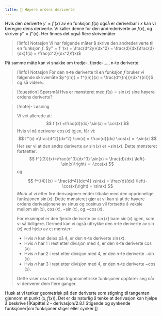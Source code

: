 ```yaml
---
title: 📄 Høyere ordens deriverte
---
```


Hvis den deriverte $y' = f'(x)$ av en funksjon $f(x)$ også er deriverbar i $x$ kan vi beregne dens deriverte. Vi kaller denne for den andrederiverte av $f(x)$, og skriver $y'' = f''(x)$. Her finnes det også flere skrivemåter

> [!info] Notasjon 
> Vi har følgende måter å skrive den andrederiverte til en funksjon $f$.
> $y'' = f''(x) = \frac{d^2y}{dx^2} = \frac{d}{dx}\frac{d}{dx}f(x) = \frac{d^2}{dx^2}f(x)$

På samme måte kan vi snakke om tredje-, fjerde-,..., n-te deriverte.

> [!info] Notasjon
> For den n-te deriverte til en funksjon $f$ bruker vi følgende skrivemåte
> $y^{(n)} = f^{(n)}(x) = \frac{d^{(n)}}{dx^{(n)}}$ og så videre..

> [!question] Spørsmål 
> Hva er mønsteret med $f(x) =\sin(x)$ sine høyere ordens deriverte?

> [!note]- Løsning 
> 
> Vi vet allerede at: 
> $$
>  f'(x) =\frac{d}{dx} \sin(x) = \cos(x) 
>  $$ 
>  Hvis vi nå deriverer $\cos(x)$ igjen, får vi: $$ f''(x) =\frac{d^2}{dx^2} \sin(x) = \frac{d}{dx} \cos(x) = -\sin(x) $$ Her ser vi at den andre deriverte av $\sin(x)$ er $-\sin(x)$. Dette mønsteret fortsetter: 
>  $$
>   f^{(3)}(x)=\frac{d^3}{dx^3} \sin(x) = \frac{d}{dx} \left(-\sin(x)\right) = -\cos(x) 
>   $$ 
>   og 
>   
>  $$
>  f^{(4)}(x) = \frac{d^4}{dx^4} \sin(x) = \frac{d}{dx} \left(-\cos(x)\right) = \sin(x) 
>  $$
>  *Merk* at vi etter fire derivasjoner ender tilbake med den opprinnelige funksjonen $\sin(x)$. Dette mønsteret gjør at vi kan si at de høyere ordens derivasjonene av sinus og cosinus vil fortsette å veksle mellom $\sin(x)$, $\cos(x)$, $-\sin(x)$, og $-\cos(x)$. 
>  
>  For eksempel er den fjerde deriverte av $\sin(x)$ bare $\sin(x)$ igjen, som vi så tidligere. Dermed kan vi også uttrykke den $n$-te deriverte av $\sin(x)$ ved hjelp av et mønster: 
> 
> - Hvis $n$ kan deles på 4, er den $n$-te deriverte $\sin(x)$.
> - Hvis $n$ har 1 i rest etter divisjon med 4, er den $n$-te deriverte $\cos(x)$. 
> - Hvis $n$ har 2 i rest etter divisjon med 4, er den $n$-te deriverte $-\sin(x)$. 
> - Hvis $n$ har 3 i rest etter divisjon med 4, er den $n$-te deriverte $-\cos(x)$. 
> 
> Dette viser oss hvordan trigonometriske funksjoner oppfører seg når vi deriverer dem flere ganger.

Husk at vi tenker geometrisk på den deriverte som stigning til tangenten gjennom et punkt $(x,f(x))$. Det er da naturlig å tenke at derivasjon kan hjelpe å beskrive [[Kapittel 2 - derivasjon/2.8.1 Stigende og synkende funksjoner|om funksjoner stiger eller synker.]]